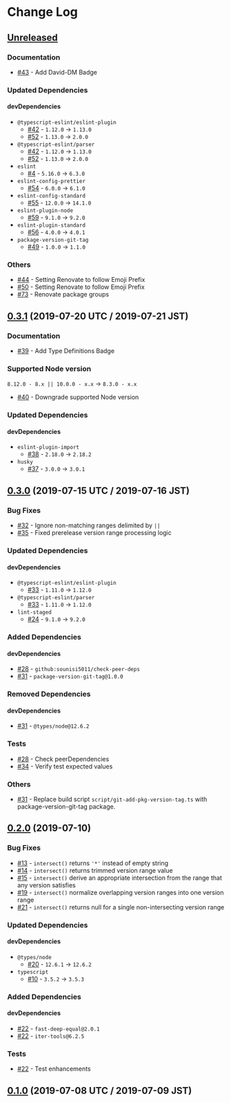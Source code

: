 # Change Log

## [Unreleased]

### Documentation

* [#43] - Add David-DM Badge

### Updated Dependencies

#### devDependencies

* `@typescript-eslint/eslint-plugin`
    * [#42] - `1.12.0` -> `1.13.0`
    * [#52] - `1.13.0` -> `2.0.0`
* `@typescript-eslint/parser`
    * [#42] - `1.12.0` -> `1.13.0`
    * [#52] - `1.13.0` -> `2.0.0`
* `eslint`
    * [#4] - `5.16.0` -> `6.3.0`
* `eslint-config-prettier`
    * [#54] - `6.0.0` -> `6.1.0`
* `eslint-config-standard`
    * [#55] - `12.0.0` -> `14.1.0`
* `eslint-plugin-node`
    * [#59] - `9.1.0` -> `9.2.0`
* `eslint-plugin-standard`
    * [#56] - `4.0.0` -> `4.0.1`
* `package-version-git-tag`
    * [#49] - `1.0.0` -> `1.1.0`

### Others

* [#44] - Setting Renovate to follow Emoji Prefix
* [#50] - Setting Renovate to follow Emoji Prefix
* [#73] - Renovate package groups

[Unreleased]: https://github.com/sounisi5011/semver-range-intersect/compare/v0.3.1...HEAD
[#4]:  https://github.com/sounisi5011/semver-range-intersect/pull/4
[#42]: https://github.com/sounisi5011/semver-range-intersect/pull/42
[#43]: https://github.com/sounisi5011/semver-range-intersect/pull/43
[#44]: https://github.com/sounisi5011/semver-range-intersect/pull/44
[#49]: https://github.com/sounisi5011/semver-range-intersect/pull/49
[#50]: https://github.com/sounisi5011/semver-range-intersect/pull/50
[#52]: https://github.com/sounisi5011/semver-range-intersect/pull/52
[#54]: https://github.com/sounisi5011/semver-range-intersect/pull/54
[#55]: https://github.com/sounisi5011/semver-range-intersect/pull/55
[#56]: https://github.com/sounisi5011/semver-range-intersect/pull/56
[#59]: https://github.com/sounisi5011/semver-range-intersect/pull/59
[#73]: https://github.com/sounisi5011/semver-range-intersect/pull/73

## [0.3.1] (2019-07-20 UTC / 2019-07-21 JST)

### Documentation

* [#39] - Add Type Definitions Badge

### Supported Node version

`8.12.0 - 8.x || 10.0.0 - x.x` -> `8.3.0 - x.x`

* [#40] - Downgrade supported Node version

### Updated Dependencies

#### devDependencies

* `eslint-plugin-import`
    * [#38] - `2.18.0` -> `2.18.2`
* `husky`
    * [#37] - `3.0.0` -> `3.0.1`

[0.3.1]: https://github.com/sounisi5011/semver-range-intersect/compare/v0.3.0...v0.3.1
[#37]: https://github.com/sounisi5011/semver-range-intersect/pull/37
[#38]: https://github.com/sounisi5011/semver-range-intersect/pull/38
[#39]: https://github.com/sounisi5011/semver-range-intersect/pull/39
[#40]: https://github.com/sounisi5011/semver-range-intersect/pull/40

## [0.3.0] (2019-07-15 UTC / 2019-07-16 JST)

### Bug Fixes

* [#32] - Ignore non-matching ranges delimited by `||`
* [#35] - Fixed prerelease version range processing logic

### Updated Dependencies

#### devDependencies

* `@typescript-eslint/eslint-plugin`
    * [#33] - `1.11.0` -> `1.12.0`
* `@typescript-eslint/parser`
    * [#33] - `1.11.0` -> `1.12.0`
* `lint-staged`
    * [#24] - `9.1.0` -> `9.2.0`

### Added Dependencies

#### devDependencies

* [#28] - `github:sounisi5011/check-peer-deps`
* [#31] - `package-version-git-tag@1.0.0`

### Removed Dependencies

#### devDependencies

* [#31] - `@types/node@12.6.2`

### Tests

* [#28] - Check peerDependencies
* [#34] - Verify test expected values

### Others

* [#31] - Replace build script `script/git-add-pkg-version-tag.ts` with package-version-git-tag package.

[0.3.0]: https://github.com/sounisi5011/semver-range-intersect/compare/v0.2.0...v0.3.0
[#24]: https://github.com/sounisi5011/semver-range-intersect/pull/24
[#28]: https://github.com/sounisi5011/semver-range-intersect/pull/28
[#31]: https://github.com/sounisi5011/semver-range-intersect/pull/31
[#32]: https://github.com/sounisi5011/semver-range-intersect/pull/32
[#33]: https://github.com/sounisi5011/semver-range-intersect/pull/33
[#34]: https://github.com/sounisi5011/semver-range-intersect/pull/34
[#35]: https://github.com/sounisi5011/semver-range-intersect/pull/35

## [0.2.0] (2019-07-10)

### Bug Fixes

* [#13] - `intersect()` returns `'*'` instead of empty string
* [#14] - `intersect()` returns trimmed version range value
* [#15] - `intersect()` derive an appropriate intersection from the range that any version satisfies
* [#19] - `intersect()` normalize overlapping version ranges into one version range
* [#21] - `intersect()` returns null for a single non-intersecting version range

### Updated Dependencies

#### devDependencies

* `@types/node`
    * [#20] - `12.6.1` -> `12.6.2`
* `typescript`
    * [#10] - `3.5.2` -> `3.5.3`

### Added Dependencies

#### devDependencies

* [#22] - `fast-deep-equal@2.0.1`
* [#22] - `iter-tools@6.2.5`

### Tests

* [#22] - Test enhancements

[#10]: https://github.com/sounisi5011/semver-range-intersect/pull/10
[#13]: https://github.com/sounisi5011/semver-range-intersect/pull/13
[#14]: https://github.com/sounisi5011/semver-range-intersect/pull/14
[#15]: https://github.com/sounisi5011/semver-range-intersect/pull/15
[#19]: https://github.com/sounisi5011/semver-range-intersect/pull/19
[#20]: https://github.com/sounisi5011/semver-range-intersect/pull/20
[#21]: https://github.com/sounisi5011/semver-range-intersect/pull/21
[#22]: https://github.com/sounisi5011/semver-range-intersect/pull/22
[0.2.0]: https://github.com/sounisi5011/semver-range-intersect/compare/v0.1.0...v0.2.0

## [0.1.0] (2019-07-08 UTC / 2019-07-09 JST)

[0.1.0]: https://github.com/sounisi5011/semver-range-intersect/compare/v0.0.0...v0.1.0
